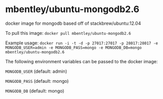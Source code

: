 mbentley/ubuntu-mongodb2.6
==================

docker image for mongodb
based off of stackbrew/ubuntu:12.04

To pull this image:
`docker pull mbentley/ubuntu-mongodb2.6`

Example usage:
`docker run -i -t -d -p 27017:27017 -p 28017:28017 -e MONGODB_USER=admin -e MONGODB_PASS=mongo -e MONGODB_DB=mongo mbentley/ubuntu-mongodb2.6`

The following environment variables can be passed to the docker image:

`MONGODB_USER` (default: admin)

`MONGODB_PASS` (default: mongo)

`MONGODB_DB` (default: mongo)

